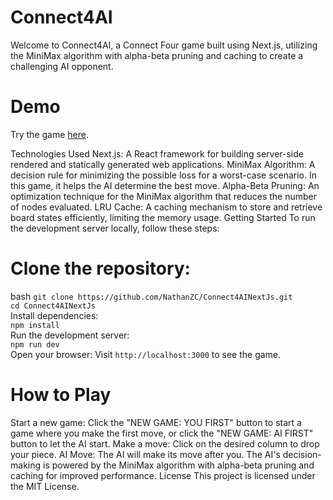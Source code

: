 # Connect4AI
Welcome to Connect4AI, a Connect Four game built using Next.js, utilizing the MiniMax algorithm with alpha-beta pruning and caching to create a challenging AI opponent.

# Demo
Try the game [here](https://connect4ai.vercel.app/).

Technologies Used
Next.js: A React framework for building server-side rendered and statically generated web applications.
MiniMax Algorithm: A decision rule for minimizing the possible loss for a worst-case scenario. In this game, it helps the AI determine the best move.
Alpha-Beta Pruning: An optimization technique for the MiniMax algorithm that reduces the number of nodes evaluated.
LRU Cache: A caching mechanism to store and retrieve board states efficiently, limiting the memory usage.
Getting Started
To run the development server locally, follow these steps:

# Clone the repository:
bash
```git clone https://github.com/NathanZC/Connect4AINextJs.git```  
```cd Connect4AINextJs```  
Install dependencies:  
```npm install```  
Run the development server:  
```npm run dev```  
Open your browser: Visit ```http://localhost:3000``` to see the game.  

# How to Play
Start a new game: Click the "NEW GAME: YOU FIRST" button to start a game where you make the first move, or click the "NEW GAME: AI FIRST" button to let the AI start.
Make a move: Click on the desired column to drop your piece.
AI Move: The AI will make its move after you. The AI's decision-making is powered by the MiniMax algorithm with alpha-beta pruning and caching for improved performance.
License
This project is licensed under the MIT License.
